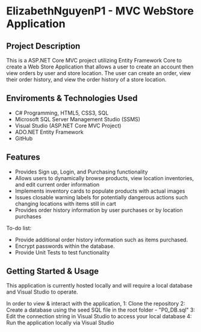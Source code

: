 # ElizabethNguyenP1 - MVC WebStore Application

## Project Description
This is a ASP.NET Core MVC project utilizing Entity Framework Core to create a Web Store Application that allows a user to create an account then view orders by user and store location. The user can create an order, view their order history, and view the order history of a store location.

## Enviroments & Technologies Used

*  C# Programming, HTML5, CSS3, SQL
*  Microsoft SQL Server Management Studio (SSMS)
*  Visual Studio (ASP.NET Core MVC Project)
*  ADO.NET Entity Framework
*  GitHub

## Features

* Provides Sign up, Login, and Purchasing functionality 
* Allows users to dynamically browse products, view location inventories, and edit current order information
* Implements inventory cards to populate products with actual images
* Issues closable warning labels for potentially dangerous actions such changing locations with items still in cart
* Provides order history information by user purchases or by location purchases

To-do list:
* Provide additional order history information such as items purchased.
* Encrypt passwords within the database.
* Provide Unit Tests to test functionality

## Getting Started & Usage
This application is currently hosted locally and will require a local database and Visual Studio to operate. 

In order to view & interact with the application, 
1: Clone the repository 
2: Create a database using the seed SQL file in the root folder - "P0_DB.sql"
3: Edit the connection string in Visual Studio to access your local database
4: Run the application locally via Visual Studio
